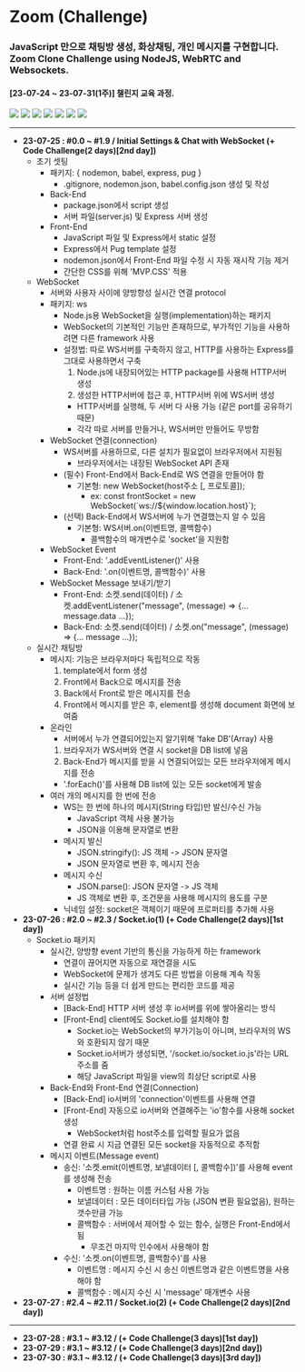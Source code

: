 # Zoom (Challenge)

### JavaScript 만으로 채팅방 생성, 화상채팅, 개인 메시지를 구현합니다. Zoom Clone Challenge using NodeJS, WebRTC and Websockets.

#### [23-07-24 ~ 23-07-31(1주)] 챌린지 교육 과정.

<img src="https://img.shields.io/badge/Node.js-339933?style=flat-square&logo=nodedotjs&logoColor=white"/> <img src="https://img.shields.io/badge/Socket.io-010101?style=flat-square&logo=socketdotio&logoColor=white"/> <img src="https://img.shields.io/badge/WebRTC-333333?style=flat-square&logo=webrtc&logoColor=white"/> <img src="https://img.shields.io/badge/Express-000000?style=flat-square&logo=express&logoColor=white"/> <img src="https://img.shields.io/badge/Pug-A86454?style=flat-square&logo=pug&logoColor=white"/> <img src="https://img.shields.io/badge/Nodemon-76D04B?style=flat-square&logo=nodemon&logoColor=white"/> <img src="https://img.shields.io/badge/Babel-F9DC3E?style=flat-square&logo=babel&logoColor=white"/>

---

- **23-07-25 : #0.0 ~ #1.9 / Initial Settings & Chat with WebSocket (+ Code Challenge(2 days)[2nd day])**
  - 초기 셋팅
    - 패키지: { nodemon, babel, express, pug }
      - .gitignore, nodemon.json, babel.config.json 생성 및 작성
    - Back-End
      - package.json에서 script 생성
      - 서버 파일(server.js) 및 Express 서버 생성
    - Front-End
      - JavaScript 파일 및 Express에서 static 설정
      - Express에서 Pug template 설정
      - nodemon.json에서 Front-End 파일 수정 시 자동 재시작 기능 제거
      - 간단한 CSS를 위해 'MVP.CSS' 적용
  - WebSocket
    - 서버와 사용자 사이에 양방향성 실시간 연결 protocol
    - 패키지: ws
      - Node.js용 WebSocket을 실행(implementation)하는 패키지
      - WebSocket의 기본적인 기능만 존재하므로, 부가적인 기능을 사용하려면 다른 framework 사용
      - 설정법: 따로 WS서버를 구축하지 않고, HTTP를 사용하는 Express를 그대로 사용하면서 구축
        1. Node.js에 내장되어있는 HTTP package를 사용해 HTTP서버 생성
        2. 생성한 HTTP서버에 접근 후, HTTP서버 위에 WS서버 생성
        - HTTP서버를 실행해, 두 서버 다 사용 가능 (같은 port를 공유하기 때문)
        - 각각 따로 서버를 만들거나, WS서버만 만들어도 무방함
    - WebSocket 연결(connection)
      - WS서버를 사용하므로, 다른 설치가 필요없이 브라우저에서 지원됨
        - 브라우저에서는 내장된 WebSocket API 존재
      - (필수) Front-End에서 Back-End로 WS 연결을 만들어야 함
        - 기본형: new WebSocket(host주소 [, 프로토콜]);
          - ex: const frontSocket = new WebSocket(\`ws://${window.location.host}\`);
      - (선택) Back-End에서 WS서버에 누가 연결했는지 알 수 있음
        - 기본형: WS서버.on(이벤트명, 콜백함수)
          - 콜백함수의 매개변수로 'socket'을 지원함
    - WebSocket Event
      - Front-End: '.addEventListener()' 사용
      - Back-End: '.on(이벤트명, 콜백함수)' 사용
    - WebSocket Message 보내기/받기
      - Front-End: 소켓.send(데이터) / 소켓.addEventListener("message", (message) => {... message.data ...});
      - Back-End: 소켓.send(데이터) / 소켓.on("message", (message) => {... message ...});
  - 실시간 채팅방
    - 메시지: 기능은 브라우저마다 독립적으로 작동
      1. template에서 form 생성
      2. Front에서 Back으로 메시지를 전송
      3. Back에서 Front로 받은 메시지를 전송
      4. Front에서 메시지를 받은 후, element를 생성해 document 화면에 보여줌
    - 온라인
      - 서버에서 누가 연결되어있는지 알기위해 'fake DB'(Array) 사용
      1. 브라우저가 WS서버와 연결 시 socket을 DB list에 넣음
      2. Back-End가 메시지를 받을 시 연결되어있는 모든 브라우저에게 메시지를 전송
      - '.forEach()'를 사용해 DB list에 있는 모든 socket에게 발송
    - 여러 개의 메시지를 한 번에 전송
      - WS는 한 번에 하나의 메시지(String 타입)만 발신/수신 가능
        - JavaScript 객체 사용 불가능
        - JSON을 이용해 문자열로 변환
      - 메시지 발신
        - JSON.stringify(): JS 객체 -> JSON 문자열
        - JSON 문자열로 변환 후, 메시지 전송
      - 메시지 수신
        - JSON.parse(): JSON 문자열 -> JS 객체
        - JS 객체로 변환 후, 조건문을 사용해 메시지의 용도를 구분
      - 닉네임 설정: socket은 객체이기 때문에 프로퍼티를 추가해 사용
- **23-07-26 : #2.0 ~ #2.3 / Socket.io(1) (+ Code Challenge(2 days)[1st day])**
  - Socket.io 패키지
    - 실시간, 양방향 event 기반의 통신을 가능하게 하는 framework
      - 연결이 끊어지면 자동으로 재연결을 시도
      - WebSocket에 문제가 생겨도 다른 방법을 이용해 계속 작동
      - 실시간 기능 등을 더 쉽게 만드는 편리한 코드를 제공
    - 서버 설정법
      - [Back-End] HTTP 서버 생성 후 io서버를 위에 쌓아올리는 방식
      - [Front-End] client에도 Socket.io를 설치해야 함
        - Socket.io는 WebSocket의 부가기능이 아니며, 브라우저의 WS와 호환되지 않기 때문
        - Socket.io서버가 생성되면, '/socket.io/socket.io.js'라는 URL주소를 줌
        - 해당 JavaScript 파일을 view의 최상단 script로 사용
    - Back-End와 Front-End 연결(Connection)
      - [Back-End] io서버의 'connection'이벤트를 사용해 연결
      - [Front-End] 자동으로 io서버와 연결해주는 'io'함수를 사용해 socket 생성
        - WebSocket처럼 host주소를 입력할 필요가 없음
      - 연결 완료 시 지금 연결된 모든 socket을 자동적으로 추적함
    - 메시지 이벤트(Message event)
      - 송신: '소켓.emit(이벤트명, 보낼데이터 [, 콜백함수])'를 사용해 event를 생성해 전송
        - 이벤트명 : 원하는 이름 커스텀 사용 가능
        - 보낼데이터 : 모든 데이터타입 가능 (JSON 변환 필요없음), 원하는 갯수만큼 가능
        - 콜백함수 : 서버에서 제어할 수 있는 함수, 실행은 Front-End에서 됨
          - 무조건 마지막 인수에서 사용해야 함
      - 수신: '소켓.on(이벤트명, 콜백함수)'를 사용
        - 이벤트명 : 메시지 수신 시 송신 이벤트명과 같은 이벤트명을 사용해야 함
        - 콜백함수 : 메시지 수신 시 'message' 매개변수 사용
- **23-07-27 : #2.4 ~ #2.11 / Socket.io(2) (+ Code Challenge(2 days)[2nd day])**

---

- **23-07-28 : #3.1 ~ #3.12 / (+ Code Challenge(3 days)[1st day])**
- **23-07-29 : #3.1 ~ #3.12 / (+ Code Challenge(3 days)[2nd day])**
- **23-07-30 : #3.1 ~ #3.12 / (+ Code Challenge(3 days)[3rd day])**
